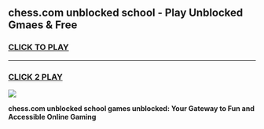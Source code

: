 
## chess.com unblocked school - Play Unblocked Gmaes & Free
<h3>
<a href="https://news.freeplayer.one?title=chess.com_unblocked_school&ref=23F">CLICK TO PLAY</a></h3>
<hr>

<h3>
<a href="https://news.freeplayer.one?title=chess.com_unblocked_school&ref=23F">CLICK 2 PLAY</a>
  
</h3>

<a href="https://news.freeplayer.one?title=chess.com_unblocked_school&ref=23F/"><img src="https://clearcache.store/games.png"></a>


**chess.com unblocked school games unblocked: Your Gateway to Fun and Accessible Online Gaming**
